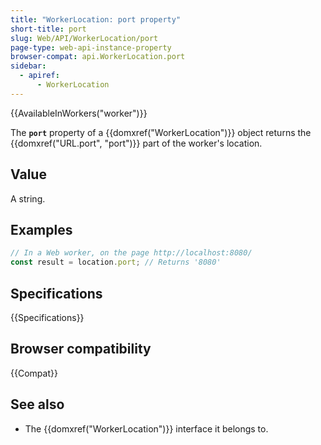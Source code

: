 ```yaml
---
title: "WorkerLocation: port property"
short-title: port
slug: Web/API/WorkerLocation/port
page-type: web-api-instance-property
browser-compat: api.WorkerLocation.port
sidebar:
  - apiref:
      - WorkerLocation
---
```


{{AvailableInWorkers("worker")}}

The **`port`** property of a {{domxref("WorkerLocation")}} object returns the {{domxref("URL.port", "port")}} part of the worker's location.

## Value

A string.

## Examples

```js
// In a Web worker, on the page http://localhost:8080/
const result = location.port; // Returns '8080'
```

## Specifications

{{Specifications}}

## Browser compatibility

{{Compat}}

## See also

- The {{domxref("WorkerLocation")}} interface it belongs to.
